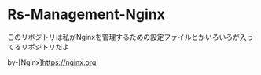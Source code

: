 # Rs-Management-Nginx

このリポジトリは私がNginxを管理するための設定ファイルとかいろいろが入ってるリポジトリだよ

by-[Nginx]https://nginx.org
